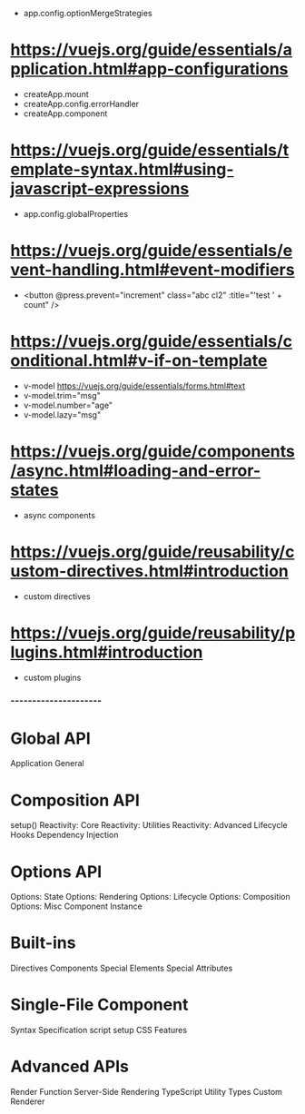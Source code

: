 - app.config.optionMergeStrategies

# https://vuejs.org/guide/essentials/application.html#app-configurations
- createApp.mount
- createApp.config.errorHandler
- createApp.component

# https://vuejs.org/guide/essentials/template-syntax.html#using-javascript-expressions
- app.config.globalProperties

# https://vuejs.org/guide/essentials/event-handling.html#event-modifiers
- <button @press.prevent="increment" class="abc cl2" :title="'test ' + count" />

# https://vuejs.org/guide/essentials/conditional.html#v-if-on-template
- v-model https://vuejs.org/guide/essentials/forms.html#text
- v-model.trim="msg"
- v-model.number="age"
- v-model.lazy="msg"

# https://vuejs.org/guide/components/async.html#loading-and-error-states
- async components

# https://vuejs.org/guide/reusability/custom-directives.html#introduction
- custom directives

# https://vuejs.org/guide/reusability/plugins.html#introduction
- custom plugins




### ---------------------

# Global API
Application
General

# Composition API
setup()
Reactivity: Core
Reactivity: Utilities
Reactivity: Advanced
Lifecycle Hooks
Dependency Injection

# Options API
Options: State
Options: Rendering
Options: Lifecycle
Options: Composition
Options: Misc
Component Instance

# Built-ins
Directives
Components
Special Elements
Special Attributes

# Single-File Component
Syntax Specification
script setup
CSS Features

# Advanced APIs
Render Function
Server-Side Rendering
TypeScript Utility Types
Custom Renderer